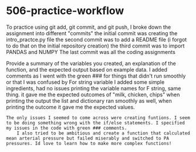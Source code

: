 # 506-practice-workflow

To practice using git add, git commit, and git push, I broke down the assignment into different "commits" 
    the initial commit was creating the intro_practce.py file
    the second commit was to add a README file (i forgot to do that on the initial repository creation)
    the third commit was to import PANDAS and NUMPY
    The last commit was all the coding assignments

Provide a summary of the variables you created, an explanation of the function, and the expected output based on example data.
    I added comments as I went with the green ### for things that didn't run smoothly or that I was confused by
    For string variable I added some simple ingredients, had no issues printing the variable names
    for F string, same thing. it gave me the expected outcomes of "milk, chicken, chips" when printing the output
    the list and dictionary ran smoothly as well, when printing the outcome it gave me the expected values.

    The only issues I seemed to come across were creating funtions. I seem to be doing something wrong with the if/else statements. I specified my issues in the code with green ### comments.
        I also tried to be ambitious and create a function that calculated mean arterial pressure but failed miserably and switched to PA pressures. Id love to learn how to make more complex functions!

        
